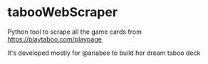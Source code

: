 # tabooWebScraper

Python tool to scrape all the game cards from https://playtaboo.com/playpage

It's developed mostly for @ariabee to build her dream taboo deck
